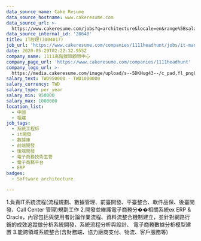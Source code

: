 ```yaml
---
data_source_name: Cake Resume
data_source_hostname: www.cakeresume.com
data_source_url: >-
  https://www.cakeresume.com/jobs?q=architecture&locale=en&range%5Bsalary_range%5D%5Bmin%5D=1000000&page=4
data_source_internal_id: '20640'
title: IT經理(3004017)
job_url: 'https://www.cakeresume.com/companies/1111headhunt/jobs/it-manager-3004017'
date: 2020-05-29T02:22:32.955Z
company_name: 1111高階獵頭顧問中心
company_page_url: 'https://www.cakeresume.com/companies/1111headhunt'
company_logo_url: >-
  https://media.cakeresume.com/image/upload/s--5DKHug43--/c_pad,fl_png8,h_200,w_200/v1531993906/jlp8g9p7p6bf58jc0zju.png
salary_text: TWD950000 - TWD1000000
salary_currency: TWD
salary_type: per_year
salary_min: 950000
salary_max: 1000000
location_list:
  - 中國
  - 福建
job_tags:
  - 系統工程師
  - it開發
  - 數據庫
  - 前端開發
  - 後端開發
  - 電子商務技術主管
  - 電子商務平台
  - ERP
badges:
  - Software architecture

---
```


1.負責IT系統流程(流程規劃、數據管理、前臺開發、平臺整合、軟件品保、後臺開發、Call Center 管理)規劃工作 2.開發並維護電子商務分��相關系統ex ERP & Oracle，內容包括與使用者討論作業流程、資料流整合機制建立，並針對網路行銷的成效追蹤做分析系統開發，系統流程分析與設計、 電子商務數據分析模型建置 3.能跨領域系統整合(含財務端、協力廠商支付、物流、客戶服務等)